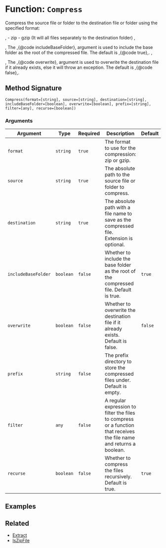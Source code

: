 [comment]: # (Note: This documentation is generated dynamically in the build process.  To modify the contents, change the javadoc on the _invoke method of the BIF class)

# Function: `Compress`

Compress the source file or folder to the destination file or folder using
 the specified format:

<p>,
 - zip
 - gzip (It will all files separately to the destination folder)
 ,<p>,
 The ,{@code includeBaseFolder}, argument is used to include the base folder as the root
 of the compressed file. The default is ,{@code true},.
 ,<p>,
 The ,{@code overwrite}, argument is used to overwrite the destination
 file if it already exists, else it will throw an exception. The default is ,{@code false},.

## Method Signature

```
Compress(format=[string], source=[string], destination=[string], includeBaseFolder=[boolean], overwrite=[boolean], prefix=[string], filter=[any], recurse=[boolean])
```

### Arguments


| Argument | Type | Required | Description | Default |
|----------|------|----------|-------------|---------|
| `format` | `string` | `true` | The format to use for the compression: zip or gzip. |  |
| `source` | `string` | `true` | The absolute path to the source file or folder to compress. |  |
| `destination` | `string` | `true` | The absolute path with a file name to save as the compressed file. Extension is optional. |  |
| `includeBaseFolder` | `boolean` | `false` | Whether to include the base folder as the root of the compressed file. Default is true. | `true` |
| `overwrite` | `boolean` | `false` | Whether to overwrite the destination file if it already exists. Default is false. | `false` |
| `prefix` | `string` | `false` | The prefix directory to store the compressed files under. Default is empty. |  |
| `filter` | `any` | `false` | A regular expression to filter the files to compress or a function that receives the file name and returns a boolean. |  |
| `recurse` | `boolean` | `false` | Whether to compress the files recursively. Default is true. | `true` |

## Examples



## Related

  * [Extract](./Extract.md)
  * [IsZipFile](./IsZipFile.md)

